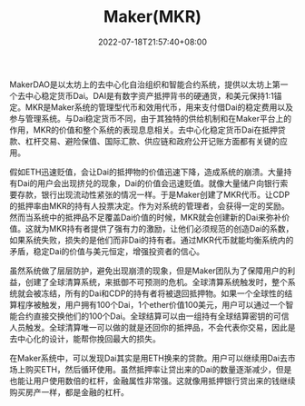 ﻿---
weight: 
title: "Maker(MKR)"
description: "MKR, MakerMakerDAO是以太坊上的去中心化自治组织和智能合约系统，提供以太坊上第一个去中心稳定货币Dai"
date: 2022-07-18T21:57:40+08:00
lastmod: 2022-07-18T16:45:40+08:00
draft: false
authors: ["seven"]
featuredImage: "makermkr.webp"
link: "https://makerdao.com/"
tags: ["数字代币","Maker(MKR)"]
categories: ["navigation"]
navigation: ["数字代币"]
lightgallery: true
toc: true
pinned: false
recommend: false
recommend1: false
---
MakerDAO是以太坊上的去中心化自治组织和智能合约系统，提供以太坊上第一个去中心稳定货币Dai。DAI是有数字资产抵押背书的硬通货，和美元保持1:1锚定。MKR是Maker系统的管理型代币和效用代币，用来支付借Dai的稳定费用以及参与管理系统。与Dai稳定货币不同，由于其独特的供给机制和在Maker平台上的作用，MKR的价值和整个系统的表现息息相关。去中心化稳定货币Dai在抵押贷款、杠杆交易、避险保值、国际汇款、供应链和政府公开记账方面都有关键的应用。

假如ETH迅速贬值，会让Dai的抵押物的价值迅速下降，造成系统的崩溃。大量持有Dai的用户会出现挤兑的现象，Dai的价值会迅速贬值。就像大量储户向银行索要存款，银行出现流动性紧张的情况一样。于是Maker创建了MKR代币。让CDP的抵押率由MKR的持有人投票决定。作为对系统的管理者，会获得一定的奖励。然而当系统中的抵押品不足覆盖Dai价值的时候，MKR就会创建新的Dai来弥补价值。这就为MKR持有者提供了强有力的激励，让他们必须规范的创造Dai的系数，如果系统失败，损失的是他们而非Dai的持有者。通过MKR代币就能均衡系统内的矛盾，稳定Dai的价值与美元恒定，增强投资者的信心。

虽然系统做了层层防护，避免出现崩溃的现象，但是Maker团队为了保障用户的利益，创建了全球清算系统，来抵御不可预测的危机。全球清算系统触发时，整个系统就会被冻结，所有的Dai和CDP的持有者将被退回抵押物。如果一个全球性的结算程序被触发，用户拥有100个Dai，1个ether价值100美元，用户可以通过一个智能合约直接交换他们的100个Dai。全球结算可以由一组持有全球结算密钥的可信人员触发。全球清算唯一可以做的就是还回你的抵押品，不会代表你交易，因此是去中心化的设计，能帮你挽回最大的损失。

在Maker系统中，可以发现Dai其实是用ETH换来的贷款。用户可以继续用Dai去市场上购买ETH，然后循环使用。虽然抵押率让贷出来的Dai的数量逐渐减少，但是也能让用户使用数倍的杠杆，金融属性非常强。这就像用抵押银行贷出来的钱继续购买房产一样，都是金融的杠杆。